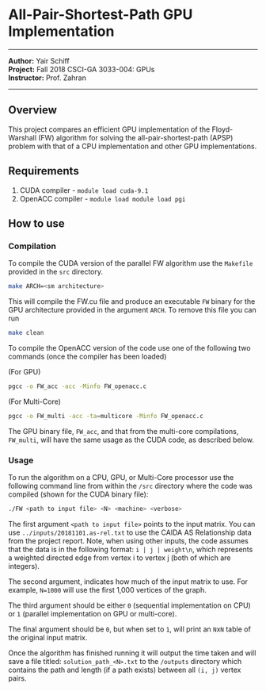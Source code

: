 # All-Pair-Shortest-Path GPU Implementation
____
**Author:** Yair Schiff\
**Project:** Fall 2018 CSCI-GA 3033-004: GPUs\
**Instructor:** Prof. Zahran
____

## Overview
This project compares an efficient GPU implementation of the Floyd-Warshall (FW)
algorithm for solving the all-pair-shortest-path (APSP) problem with that of a
CPU implementation and other GPU implementations.


## Requirements
1) CUDA compiler - `module load cuda-9.1`
2) OpenACC compiler - `module load module load pgi`


## How to use
### Compilation
To compile the CUDA version of the parallel FW algorithm use the `Makefile` provided in the `src` directory.

```bash
make ARCH=<sm architecture>
```

This will compile the FW.cu file and produce an executable `FW` binary for the GPU architecture provided in the argument `ARCH`. To remove this file you can run
```bash
make clean
```

To compile the OpenACC version of the code use one of the following two commands (once the compiler has been loaded)

(For GPU)
```bash
pgcc -o FW_acc -acc -Minfo FW_openacc.c
```

(For Multi-Core)
```bash
pgcc -o FW_multi -acc -ta=multicore -Minfo FW_openacc.c
```

The GPU binary file, `FW_acc`, and that from the multi-core compilations, `FW_multi`, will have the same usage as the CUDA code, as described below.


### Usage
To run the algorithm on a CPU, GPU, or Multi-Core processor use the following command line from within the `/src` directory where the code was compiled (shown for the CUDA binary file):
```bash
./FW <path to input file> <N> <machine> <verbose>
```
The first argument `<path to input file>` points to the input matrix. You can use `../inputs/20181101.as-rel.txt` to use the CAIDA AS Relationship data from the project report. Note, when using other inputs, the code assumes that the data is in the following format: `i | j | weight\n`, which represents a weighted directed edge from vertex i to vertex j (both of which are integers).

The second argument, indicates how much of the input matrix to use. For example, `N=1000` will use the first 1,000 vertices of the graph.

The third argument should be either `0` (sequential implementation on CPU) or `1` (parallel implementation on GPU or multi-core).

The final argument should be `0`, but when set to `1`, will print an `N`x`N` table of the original input matrix.

Once the algorithm has finished running it will output the time taken and will save a file titled: `solution_path_<N>.txt` to the `/outputs` directory which contains the path and length (if a path exists) between all `(i, j)` vertex pairs.

